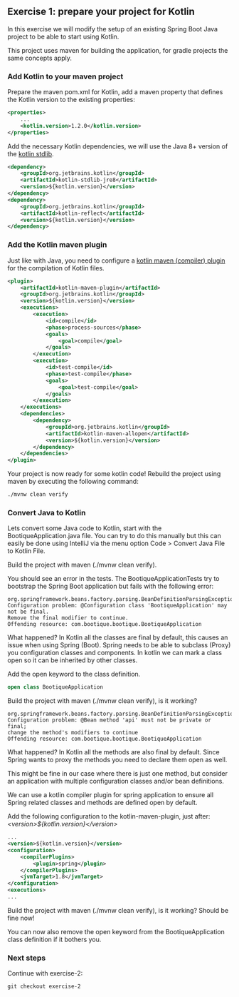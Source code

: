 ## Exercise 1: prepare your project for Kotlin

In this exercise we will modify the setup of an existing Spring Boot Java project to be able to start using Kotlin. 

This project uses maven for building the application, for gradle projects the same concepts apply.

### Add Kotlin to your maven project

Prepare the maven pom.xml for Kotlin, add a maven property that defines the Kotlin version to the existing properties:
```xml
<properties>
    ...
    <kotlin.version>1.2.0</kotlin.version>
</properties>
```

Add the necessary Kotlin dependencies, we will use the Java 8+ version of the [kotlin stdlib](https://kotlinlang.org/api/latest/jvm/stdlib/index.html). 
```xml
<dependency>
    <groupId>org.jetbrains.kotlin</groupId>
    <artifactId>kotlin-stdlib-jre8</artifactId>
    <version>${kotlin.version}</version>
</dependency>
<dependency>
    <groupId>org.jetbrains.kotlin</groupId>
    <artifactId>kotlin-reflect</artifactId>
    <version>${kotlin.version}</version>
</dependency>
```

### Add the Kotlin maven plugin

Just like with Java, you need to configure a [kotlin maven (compiler) plugin](https://kotlinlang.org/docs/reference/using-maven.html) for the compilation of Kotlin files. 
```xml
<plugin>
    <artifactId>kotlin-maven-plugin</artifactId>
    <groupId>org.jetbrains.kotlin</groupId>
    <version>${kotlin.version}</version>
    <executions>
        <execution>
            <id>compile</id>
            <phase>process-sources</phase>
            <goals>
                <goal>compile</goal>
            </goals>
        </execution>
        <execution>
            <id>test-compile</id>
            <phase>test-compile</phase>
            <goals>
                <goal>test-compile</goal>
            </goals>
        </execution>
    </executions>
    <dependencies>
        <dependency>
            <groupId>org.jetbrains.kotlin</groupId>
            <artifactId>kotlin-maven-allopen</artifactId>
            <version>${kotlin.version}</version>
        </dependency>
    </dependencies>
</plugin>
```
Your project is now ready for some kotlin code! Rebuild the project using maven by executing the following command:

```xml
./mvnw clean verify
```

### Convert Java to Kotlin

Lets convert some Java code to Kotlin, start with the BootiqueApplication.java file. You can try to do this manually but this can easily be done using IntelliJ via the menu option Code > Convert Java File to Kotlin File.

Build the project with maven (./mvnw clean verify).

You should see an error in the tests. The BootiqueApplicationTests try to bootstrap the Spring Boot application but fails with the following error:
```
org.springframework.beans.factory.parsing.BeanDefinitionParsingException: 
Configuration problem: @Configuration class 'BootiqueApplication' may not be final. 
Remove the final modifier to continue.
Offending resource: com.bootique.bootique.BootiqueApplication
```

What happened? In Kotlin all the classes are final by default, this causes an issue when using Spring (Boot). Spring needs to be able to subclass (Proxy) you configuration classes and components. In kotlin we can mark a class open so it can be inherited by other classes. 

Add the open keyword to the class definition.

```kotlin
open class BootiqueApplication
```

Build the project with maven (./mvnw clean verify), is it working?

```
org.springframework.beans.factory.parsing.BeanDefinitionParsingException: 
Configuration problem: @Bean method 'api' must not be private or final; 
change the method's modifiers to continue
Offending resource: com.bootique.bootique.BootiqueApplication
```

What happened? In Kotlin all the methods are also final by default. Since Spring wants to proxy the methods you need to declare them open as well.

This might be fine in our case where there is just one method, but consider an application with multiple configuration classes and/or bean definitions.

We can use a kotlin compiler plugin for spring application to ensure all Spring related classes and methods are defined open by default.

Add the following configuration to the kotlin-maven-plugin, just after: _&lt;version&gt;${kotlin.version}&lt;/version&gt;_

```xml
...
<version>${kotlin.version}</version>
<configuration>
    <compilerPlugins>
        <plugin>spring</plugin>
    </compilerPlugins>
    <jvmTarget>1.8</jvmTarget>
</configuration>
<executions>
...
```

Build the project with maven (./mvnw clean verify), is it working? Should be fine now! 

You can now also remove the open keyword from the BootiqueApplication class definition if it bothers you.

### Next steps

Continue with exercise-2:

```
git checkout exercise-2
```